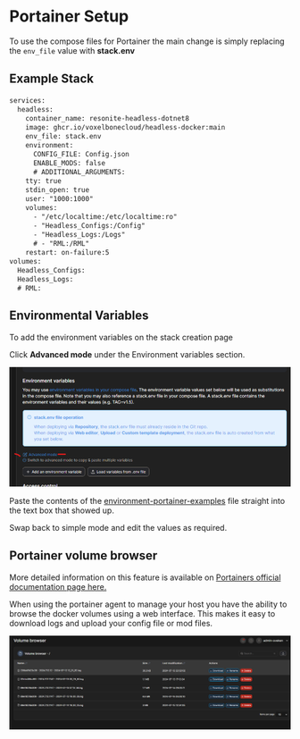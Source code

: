


# Portainer Setup

To use the compose files for Portainer the main change is simply replacing the `env_file` value with **stack.env**

## Example Stack


```
services:
  headless:
    container_name: resonite-headless-dotnet8
    image: ghcr.io/voxelbonecloud/headless-docker:main 
    env_file: stack.env
    environment:
      CONFIG_FILE: Config.json
      ENABLE_MODS: false
      # ADDITIONAL_ARGUMENTS:
    tty: true
    stdin_open: true
    user: "1000:1000"
    volumes:
      - "/etc/localtime:/etc/localtime:ro"
      - "Headless_Configs:/Config"
      - "Headless_Logs:/Logs"
      # - "RML:/RML"
    restart: on-failure:5
volumes:
  Headless_Configs:
  Headless_Logs:
  # RML:
```


## Environmental Variables

To add the environment variables on the stack creation page

Click **Advanced mode** under the Environment variables section.

![portaineradvancemode](images/portainer-env.png)

Paste the contents of the [environment-portainer-examples](environment-portainer-examples) file straight into the text box that showed up. 

Swap back to simple mode and edit the values as required. 

## Portainer volume browser

More detailed information on this feature is available on [Portainers official documentation page here.](https://docs.portainer.io/user/docker/volumes/browse)

When using the portainer agent to manage your host you have the ability to browse the docker volumes using a web interface. This makes it easy to download logs and upload your config file or mod files. 

![Example image of log file volume](images/portainer-log-volume.png)
